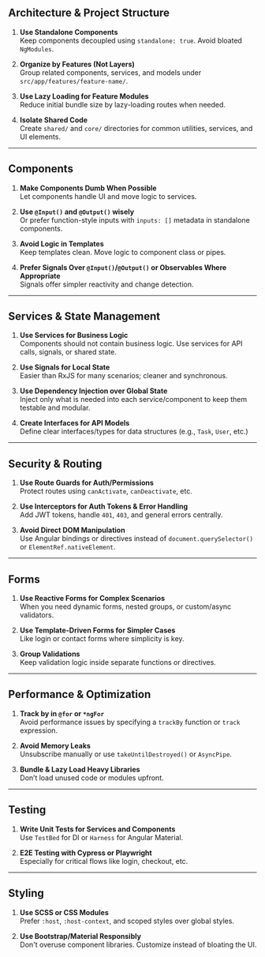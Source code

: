 ## **Architecture & Project Structure**

1. **Use Standalone Components**  
   Keep components decoupled using `standalone: true`. Avoid bloated `NgModules`.

2. **Organize by Features (Not Layers)**  
   Group related components, services, and models under `src/app/features/feature-name/`.

3. **Use Lazy Loading for Feature Modules**  
   Reduce initial bundle size by lazy-loading routes when needed.

4. **Isolate Shared Code**  
   Create `shared/` and `core/` directories for common utilities, services, and UI elements.

---

## **Components**

1. **Make Components Dumb When Possible**  
   Let components handle UI and move logic to services.

2. **Use `@Input()` and `@Output()` wisely**  
   Or prefer function-style inputs with `inputs: []` metadata in standalone components.

3. **Avoid Logic in Templates**  
   Keep templates clean. Move logic to component class or pipes.

4. **Prefer Signals Over `@Input()`/`@Output()` or Observables Where Appropriate**  
   Signals offer simpler reactivity and change detection.

---

## **Services & State Management**

1. **Use Services for Business Logic**  
   Components should not contain business logic. Use services for API calls, signals, or shared state.

2. **Use Signals for Local State**  
   Easier than RxJS for many scenarios; cleaner and synchronous.

3. **Use Dependency Injection over Global State**  
   Inject only what is needed into each service/component to keep them testable and modular.

4. **Create Interfaces for API Models**  
   Define clear interfaces/types for data structures (e.g., `Task`, `User`, etc.)

---

## **Security & Routing**

1. **Use Route Guards for Auth/Permissions**  
   Protect routes using `canActivate`, `canDeactivate`, etc.

2. **Use Interceptors for Auth Tokens & Error Handling**  
   Add JWT tokens, handle `401`, `403`, and general errors centrally.

3. **Avoid Direct DOM Manipulation**  
   Use Angular bindings or directives instead of `document.querySelector()` or `ElementRef.nativeElement`.

---

## **Forms**

1. **Use Reactive Forms for Complex Scenarios**  
   When you need dynamic forms, nested groups, or custom/async validators.

2. **Use Template-Driven Forms for Simpler Cases**  
   Like login or contact forms where simplicity is key.

3. **Group Validations**  
   Keep validation logic inside separate functions or directives.

---

##  **Performance & Optimization**

1. **Track by in `@for` or `*ngFor`**  
   Avoid performance issues by specifying a `trackBy` function or `track` expression.

2. **Avoid Memory Leaks**  
   Unsubscribe manually or use `takeUntilDestroyed()` or `AsyncPipe`.

3. **Bundle & Lazy Load Heavy Libraries**  
   Don’t load unused code or modules upfront.

---

## **Testing**

1. **Write Unit Tests for Services and Components**  
   Use `TestBed` for DI or `Harness` for Angular Material.

2. **E2E Testing with Cypress or Playwright**  
   Especially for critical flows like login, checkout, etc.

---

## **Styling**

1. **Use SCSS or CSS Modules**  
   Prefer `:host`, `:host-context`, and scoped styles over global styles.

2. **Use Bootstrap/Material Responsibly**  
   Don't overuse component libraries. Customize instead of bloating the UI.

